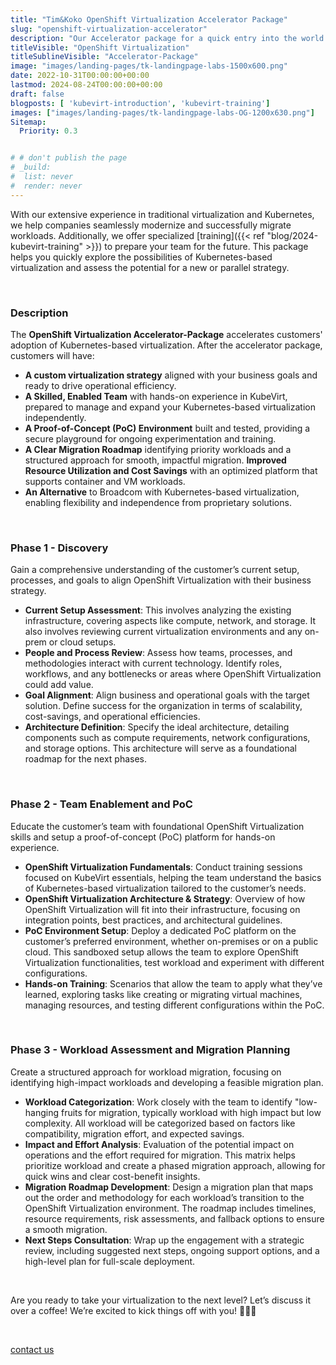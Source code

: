 ```yaml
---
title: "Tim&Koko OpenShift Virtualization Accelerator Package"
slug: "openshift-virtualization-accelerator"
description: "Our Accelerator package for a quick entry into the world of OpenShift Virtualization"
titleVisible: "OpenShift Virtualization"
titleSublineVisible: "Accelerator-Package"
image: "images/landing-pages/tk-landingpage-labs-1500x600.png"
date: 2022-10-31T00:00:00+00:00
lastmod: 2024-08-24T00:00:00+00:00
draft: false
blogposts: [ 'kubevirt-introduction', 'kubevirt-training']
images: ["images/landing-pages/tk-landingpage-labs-OG-1200x630.png"]
Sitemap:
  Priority: 0.3


# # don't publish the page
# _build:
#  list: never
#  render: never
---
```



With our extensive experience in traditional virtualization and Kubernetes, we help companies seamlessly modernize and successfully migrate workloads. Additionally, we offer specialized [training]({{< ref "blog/2024-kubevirt-training" >}}) to prepare your team for the future. This package helps you quickly explore the possibilities of Kubernetes-based virtualization and assess the potential for a new or parallel strategy.

&nbsp;

### Description

The **OpenShift Virtualization Accelerator-Package** accelerates customers' adoption of Kubernetes-based virtualization. After the accelerator package, customers will have:

* **A custom virtualization strategy** aligned with your business goals and ready to drive operational efficiency.
* **A Skilled, Enabled Team** with hands-on experience in KubeVirt, prepared to manage and expand your Kubernetes-based virtualization independently.
* **A Proof-of-Concept (PoC) Environment** built and tested, providing a secure playground for ongoing experimentation and training.
* **A Clear Migration Roadmap** identifying priority workloads and a structured approach for smooth, impactful migration.
**Improved Resource Utilization and Cost Savings** with an optimized platform that supports container and VM workloads.
* **An Alternative** to Broadcom with Kubernetes-based virtualization, enabling flexibility and independence from proprietary solutions.

&nbsp;

### Phase 1 - Discovery

Gain a comprehensive understanding of the customer’s current setup, processes, and goals to align OpenShift Virtualization with their business strategy.

* **Current Setup Assessment**: This involves analyzing the existing infrastructure, covering aspects like compute, network, and storage. It also involves reviewing current virtualization environments and any on-prem or cloud setups.
* **People and Process Review**: Assess how teams, processes, and methodologies interact with current technology. Identify roles, workflows, and any bottlenecks or areas where OpenShift Virtualization could add value.
* **Goal Alignment**: Align business and operational goals with the target solution. Define success for the organization in terms of scalability, cost-savings, and operational efficiencies.
* **Architecture Definition**: Specify the ideal architecture, detailing components such as compute requirements, network configurations, and storage options. This architecture will serve as a foundational roadmap for the next phases.

&nbsp;

### Phase 2 - Team Enablement and PoC

Educate the customer’s team with foundational OpenShift Virtualization skills and setup a proof-of-concept (PoC) platform for hands-on experience.

* **OpenShift Virtualization Fundamentals**: Conduct training sessions focused on KubeVirt essentials, helping the team understand the basics of Kubernetes-based virtualization tailored to the customer’s needs.
* **OpenShift Virtualization Architecture & Strategy**: Overview of how OpenShift Virtualization will fit into their infrastructure, focusing on integration points, best practices, and architectural guidelines.
* **PoC Environment Setup**: Deploy a dedicated PoC platform on the customer’s preferred environment, whether on-premises or on a public cloud. This sandboxed setup allows the team to explore OpenShift Virtualization functionalities, test workload and experiment with different configurations.
* **Hands-on Training**: Scenarios that allow the team to apply what they’ve learned, exploring tasks like creating or migrating virtual machines, managing resources, and testing different configurations within the PoC.

&nbsp;

### Phase 3 - Workload Assessment and Migration Planning

Create a structured approach for workload migration, focusing on identifying high-impact workloads and developing a feasible migration plan.

* **Workload Categorization**: Work closely with the team to identify "low-hanging fruits for migration, typically workload with high impact but low complexity. All workload will be categorized based on factors like compatibility, migration effort, and expected savings.
* **Impact and Effort Analysis**: Evaluation of the potential impact on operations and the effort required for migration. This matrix helps prioritize workload and create a phased migration approach, allowing for quick wins and clear cost-benefit insights.
* **Migration Roadmap Development**: Design a migration plan that maps out the order and methodology for each workload’s transition to the OpenShift Virtualization environment. The roadmap includes timelines, resource requirements, risk assessments, and fallback options to ensure a smooth migration.
* **Next Steps Consultation**: Wrap up the engagement with a strategic review, including suggested next steps, ongoing support options, and a high-level plan for full-scale deployment.

&nbsp;

Are you ready to take your virtualization to the next level? Let’s discuss it over a coffee! We’re excited to kick things off with you! 🚀🚀🚀

&nbsp;

<a class="btn btn-primary rounded-pill" href="mailto:hallo@tim-koko.ch">contact us</a>
